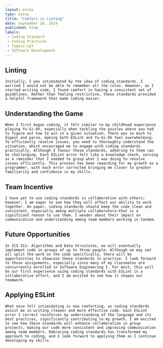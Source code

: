 ```yaml
---
layout: essay
type: essay
title: "Comfort in Linting"
date: September 26, 2024
published: true
labels:
 - Coding Standard
 - Coding Practices
 - Typescript
 - Software Development
---
```


## Linting

	Initially, I was intimidated by the idea of coding standards. I worried I would not be able to remember all the rules. However, as I started writing code, I found comfort in having a consistent set of guidelines. Rather than feeling restrictive, these standards provided a helpful framework that made coding easier.

## Understanding the Game

	When I first began coding, it felt similar to my childhood experience playing Yu-Gi-Oh, especially when tackling the puzzles where you had to figure out how to win in a given situation. There was so much to digest and parse, making both ESLint and Yu-Gi-Oh feel overwhelming. To efficiently resolve issues, you need to thoroughly understand the situation, which encouraged me to engage with coding standards practically. Although I favour these standards, adhering to them can be challenging. Each ESLint error felt like a knowledge check, serving as a reminder that I needed to grasp what I was doing to resolve issues efficiently. This process has been rewarding for my growth as a programmer, with each error corrected bringing me closer to greater familiarity and confidence in my skills.

## Team Incentive

    I have yet to use coding standards in collaboration with others; however, I am eager to see how they will affect our ability to work together. On paper, coding standards should keep the code clean and consistent, especially among multiple collaborators—that is a significant reason to use them. I wonder about their impact on communication and understanding among team members working in tandem.

## Future Opportunities

    In ICS 311: Algorithms and Data Structures, we will eventually implement code in groups of up to three people. Although we may not all split the work on the code specifically, there will be opportunities to showcase these standards in practice. I look forward to those assignments, especially since many of my classmates are concurrently enrolled in Software Engineering I. For most, this will be our first experience using coding standards with ESLint in a collaborative effort, and I am excited to see how it shapes our teamwork.

## Applying ESLint

	What once felt intimidating is now comforting, as coding standards assist me in writing cleaner and more effective code. Each ESLint error I correct reinforces my understanding of the language and its best practices, significantly contributing to my growth. I am excited to see how these standards will enhance collaboration in group projects, making our code more consistent and improving communication among team members. Embracing coding standards has transformed my approach to coding, and I look forward to applying them as I continue developing my skills.